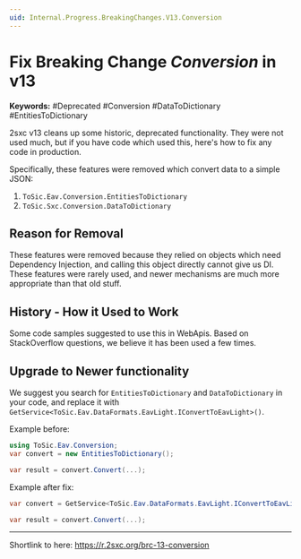 ```yaml
---
uid: Internal.Progress.BreakingChanges.V13.Conversion
---
```


# Fix Breaking Change _Conversion_ in v13

**Keywords:** #Deprecated #Conversion #DataToDictionary #EntitiesToDictionary

2sxc v13 cleans up some historic, deprecated functionality. They were not used much, but if you have code which used this, here's how to fix any code in production. 

Specifically, these features were removed which convert data to a simple JSON:

1. `ToSic.Eav.Conversion.EntitiesToDictionary`
1. `ToSic.Sxc.Conversion.DataToDictionary`

## Reason for Removal

These features were removed because they relied on objects which need Dependency Injection, and calling this object directly cannot give us DI.
These features were rarely used, and newer mechanisms are much more appropriate than that old stuff. 

## History - How it Used to Work

Some code samples suggested to use this in WebApis. Based on StackOverflow questions, we believe it has been used a few times.


## Upgrade to Newer functionality

We suggest you search for `EntitiesToDictionary` and `DataToDictionary` in your code, and replace it with `GetService<ToSic.Eav.DataFormats.EavLight.IConvertToEavLight>()`.

Example before:

```csharp
using ToSic.Eav.Conversion;
var convert = new EntitiesToDictionary();

var result = convert.Convert(...);
```

Example after fix:

```csharp
var convert = GetService<ToSic.Eav.DataFormats.EavLight.IConvertToEavLight>();

var result = convert.Convert(...);
```

---

Shortlink to here: https://r.2sxc.org/brc-13-conversion
